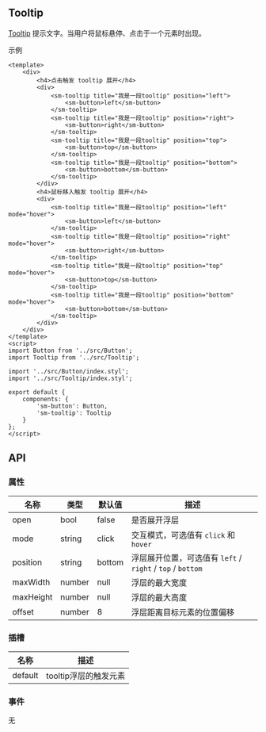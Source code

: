 ## Tooltip

[Tooltip](https://material.google.com/components/tooltips.html) 提示文字。当用户将鼠标悬停、点击于一个元素时出现。

示例

```san 使用示例
<template>
    <div>
        <h4>点击触发 tooltip 展开</h4>
        <div>
            <sm-tooltip title="我是一段tooltip" position="left">
                <sm-button>left</sm-button>
            </sm-tooltip>
            <sm-tooltip title="我是一段tooltip" position="right">
                <sm-button>right</sm-button>
            </sm-tooltip>
            <sm-tooltip title="我是一段tooltip" position="top">
                <sm-button>top</sm-button>
            </sm-tooltip>
            <sm-tooltip title="我是一段tooltip" position="bottom">
                <sm-button>bottom</sm-button>
            </sm-tooltip>
        </div>
        <h4>鼠标移入触发 tooltip 展开</h4>
        <div>
            <sm-tooltip title="我是一段tooltip" position="left" mode="hover">
                <sm-button>left</sm-button>
            </sm-tooltip>
            <sm-tooltip title="我是一段tooltip" position="right" mode="hover">
                <sm-button>right</sm-button>
            </sm-tooltip>
            <sm-tooltip title="我是一段tooltip" position="top" mode="hover">
                <sm-button>top</sm-button>
            </sm-tooltip>
            <sm-tooltip title="我是一段tooltip" position="bottom" mode="hover">
                <sm-button>bottom</sm-button>
            </sm-tooltip>
        </div>
    </div>
</template>
<script>
import Button from '../src/Button';
import Tooltip from '../src/Tooltip';

import '../src/Button/index.styl';
import '../src/Tooltip/index.styl';

export default {
    components: {
        'sm-button': Button,
        'sm-tooltip': Tooltip
    }
};
</script>
```

## API

### 属性

| 名称 | 类型 | 默认值 | 描述|
| --- | --- | --- | --- |
|open|bool|false|是否展开浮层|
|mode|string|click|交互模式，可选值有 `click` 和 `hover`|
|position|string|bottom|浮层展开位置，可选值有 `left` / `right` / `top` / `bottom`|
|maxWidth|number|null|浮层的最大宽度|
|maxHeight|number|null|浮层的最大高度|
|offset|number|8|浮层距离目标元素的位置偏移|

### 插槽

| 名称 | 描述 |
|---|---|
|default|tooltip浮层的触发元素|

### 事件
无
